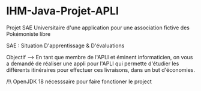 # IHM-Java-Projet-APLI

Projet SAE Universitaire d'une application pour une association fictive des Pokémoniste libre

SAE : Situation D'apprentissage & D'évaluations

Objectif --> En tant que membre de l'APLI et éminent informaticien, on vous a demandé de réaliser une appli pour l'APLI
qui permette d'étudier les différents itinéraires pour effectuer ces livraisons, dans un but d'économies.

/!\ OpenJDK 18 nécesssaire pour faire fonctioner le project